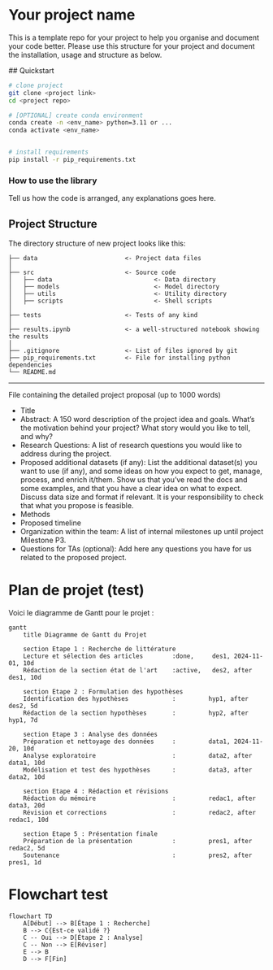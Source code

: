 
# Your project name
This is a template repo for your project to help you organise and document your code better. 
Please use this structure for your project and document the installation, usage and structure as below.

## Quickstart

```bash
# clone project
git clone <project link>
cd <project repo>

# [OPTIONAL] create conda environment
conda create -n <env_name> python=3.11 or ...
conda activate <env_name>


# install requirements
pip install -r pip_requirements.txt
```



### How to use the library
Tell us how the code is arranged, any explanations goes here.



## Project Structure

The directory structure of new project looks like this:

```
├── data                        <- Project data files
│
├── src                         <- Source code
│   ├── data                            <- Data directory
│   ├── models                          <- Model directory
│   ├── utils                           <- Utility directory
│   ├── scripts                         <- Shell scripts
│
├── tests                       <- Tests of any kind
│
├── results.ipynb               <- a well-structured notebook showing the results
│
├── .gitignore                  <- List of files ignored by git
├── pip_requirements.txt        <- File for installing python dependencies
└── README.md
```

---

File containing the detailed project proposal (up to 1000 words)
- Title
- Abstract: A 150 word description of the project idea and goals. What’s the motivation behind your project? What story would you like to tell, and why?
- Research Questions: A list of research questions you would like to address during the project.
- Proposed additional datasets (if any): List the additional dataset(s) you want to use (if any), and some ideas on how you expect to get, manage, process, and enrich it/them. Show us that you’ve read the docs and some examples, and that you have a clear idea on what to expect. Discuss data size and format if relevant. It is your responsibility to check that what you propose is feasible.
- Methods
- Proposed timeline
- Organization within the team: A list of internal milestones up until project Milestone P3.
- Questions for TAs (optional): Add here any questions you have for us related to the proposed project.

# Plan de projet (test)

Voici le diagramme de Gantt pour le projet :

```mermaid
gantt
    title Diagramme de Gantt du Projet

    section Etape 1 : Recherche de littérature
    Lecture et sélection des articles        :done,     des1, 2024-11-01, 10d
    Rédaction de la section état de l'art    :active,   des2, after des1, 10d

    section Etape 2 : Formulation des hypothèses
    Identification des hypothèses            :         hyp1, after des2, 5d
    Rédaction de la section hypothèses       :         hyp2, after hyp1, 7d

    section Etape 3 : Analyse des données
    Préparation et nettoyage des données     :         data1, 2024-11-20, 10d
    Analyse exploratoire                     :         data2, after data1, 10d
    Modélisation et test des hypothèses      :         data3, after data2, 10d

    section Etape 4 : Rédaction et révisions
    Rédaction du mémoire                     :         redac1, after data3, 20d
    Révision et corrections                  :         redac2, after redac1, 10d

    section Etape 5 : Présentation finale
    Préparation de la présentation           :         pres1, after redac2, 5d
    Soutenance                               :         pres2, after pres1, 1d
```


# Flowchart test
```mermaid
flowchart TD
    A[Début] --> B[Étape 1 : Recherche]
    B --> C{Est-ce validé ?}
    C -- Oui --> D[Étape 2 : Analyse]
    C -- Non --> E[Réviser]
    E --> B
    D --> F[Fin]
```


